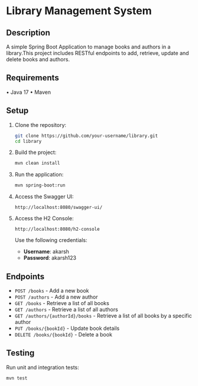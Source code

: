 # Library Management System

## Description

A simple Spring Boot Application to manage books and authors in a library.This project includes RESTful endpoints to add, retrieve, update and delete books and authors.

## Requirements 

• Java 17
• Maven

## Setup
1. Clone the repository:
    ```sh
    git clone https://github.com/your-username/library.git
    cd library
    ```

2. Build the project:
    ```sh
    mvn clean install
    ```

3. Run the application:
    ```sh
    mvn spring-boot:run
    ```

4. Access the Swagger UI:
    ```
    http://localhost:8080/swagger-ui/
    ```

5. Access the H2 Console:
    ```
    http://localhost:8080/h2-console
    ```
    Use the following credentials:
    - **Username**: akarsh
    - **Password**: akarsh123

## Endpoints

- `POST /books` - Add a new book
- `POST /authors` - Add a new author
- `GET /books` - Retrieve a list of all books
- `GET /authors` - Retrieve a list of all authors
- `GET /authors/{authorId}/books` - Retrieve a list of all books by a specific author
- `PUT /books/{bookId}` - Update book details
- `DELETE /books/{bookId}` - Delete a book

## Testing

Run unit and integration tests:

```sh
mvn test
